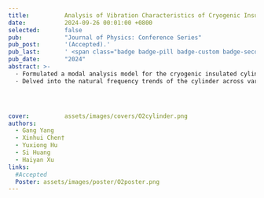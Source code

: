```yaml
---
title:          Analysis of Vibration Characteristics of Cryogenic Insulated Cylinders Based on ANSYS
date:           2024-09-26 00:01:00 +0800
selected:       false
pub:            "Journal of Physics: Conference Series"
pub_post:       '(Accepted).'
pub_last:       ' <span class="badge badge-pill badge-custom badge-secondary">Conference</span><span class="badge badge-pill badge-custom badge-warning">Poster</span>'
pub_date:       "2024"
abstract: >-
  · Formulated a modal analysis model for the cryogenic insulated cylinder utilizing ANSYS.<br>
  · Delved into the natural frequency trends of the cylinder across varying filling percentages.




cover:          assets/images/covers/O2cylinder.png
authors:
  - Gang Yang
  - Xinhui Chen†
  - Yuxiong Hu
  - Si Huang
  - Haiyan Xu
links:
  #Accepted
  Poster: assets/images/poster/O2poster.png
---
```

